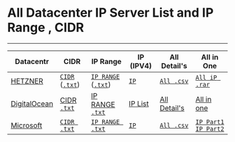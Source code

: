 # All Datacenter IP Server List and IP Range , CIDR

---

| Datacentr | CIDR | IP Range | IP (IPV4) | All Detail's | All in One |
| ---       | ---  | ---      | ---       | ---        | --- |
| [HETZNER](https://github.com/Pymmdrza/Datacenter_List_DataBase_IP/tree/mainx/Hetzner)   | [`CIDR`](https://github.com/Pymmdrza/Datacenter_List_DataBase_IP/blob/mainx/Hetzner/CIDR.md) ([`.txt`](https://github.com/Pymmdrza/Datacenter_List_DataBase_IP/blob/mainx/Hetzner/CIDR.txt)) | [`IP RANGE`](https://github.com/Pymmdrza/Datacenter_List_DataBase_IP/blob/mainx/Hetzner/IPRANGE.md) ([`.txt`](https://github.com/Pymmdrza/Datacenter_List_DataBase_IP/blob/mainx/Hetzner/IP-Range.txt)) | [`IP`](https://github.com/Pymmdrza/Datacenter_List_DataBase_IP/blob/mainx/Hetzner/ip.md)| [`All .csv`](https://github.com/Pymmdrza/Datacenter_List_DataBase_IP/blob/mainx/Hetzner/CIDR-Range.csv) | [`All iP .rar`](https://github.com/Pymmdrza/Datacenter_List_DataBase_IP/blob/mainx/Hetzner/hetznerAllip.rar)   |
|[DigitalOcean](https://github.com/Pymmdrza/Datacenter_List_DataBase_IP/tree/mainx/DigitalOcean)|[CIDR](https://github.com/Pymmdrza/Datacenter_List_DataBase_IP/blob/mainx/DigitalOcean/CIDR.md) [`.txt`](https://github.com/Pymmdrza/Datacenter_List_DataBase_IP/blob/mainx/DigitalOcean/CIDR.txt)|[IP RANGE](https://github.com/Pymmdrza/Datacenter_List_DataBase_IP/blob/mainx/DigitalOcean/IP-Range.md) [`.txt`](https://github.com/Pymmdrza/Datacenter_List_DataBase_IP/blob/mainx/DigitalOcean/IP-Range.txt)|[IP List](https://github.com/Pymmdrza/Datacenter_List_DataBase_IP/blob/mainx/DigitalOcean/DO-AllIP.rar)|[All Detail's](https://github.com/Pymmdrza/Datacenter_List_DataBase_IP/blob/mainx/DigitalOcean/DigitalOceanAllCidr.csv)|[All in one](https://github.com/Pymmdrza/Datacenter_List_DataBase_IP/blob/mainx/DigitalOcean/DigitalOceanAllCidr.csv)|
| [Microsoft](https://github.com/Pymmdrza/Datacenter_List_DataBase_IP/tree/mainx/Microsoft) | [`CIDR .txt`](https://github.com/Pymmdrza/Datacenter_List_DataBase_IP/blob/mainx/Microsoft/CIDR.txt) | [`IP RANGE .txt`](https://github.com/Pymmdrza/Datacenter_List_DataBase_IP/blob/mainx/Microsoft/IP-RANGE.txt) | [`IP`](https://github.com/Pymmdrza/Datacenter_List_DataBase_IP/blob/mainx/Microsoft/IP.md) | [`All .csv`](https://github.com/Pymmdrza/Datacenter_List_DataBase_IP/blob/mainx/Microsoft/ALLCIDR.csv) | [`IP Part1`](https://github.com/Pymmdrza/Datacenter_List_DataBase_IP/blob/mainx/Microsoft/IPListMicrosoft.part01.rar) [`IP Part2`](https://github.com/Pymmdrza/Datacenter_List_DataBase_IP/blob/mainx/Microsoft/IPListMicrosoft.part02.rar) |
